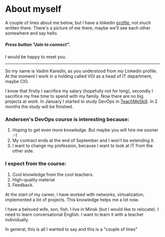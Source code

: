# About myself


A couple of lines about me below, but I have a linkedin [profile](https://www.linkedin.com/in/vadim-karedin-8607a0a9/), not much written there. There's a picture of me there, maybe we'll see each other somewhere and say hello.

##### Press button "Join to connect".
I would be happy to meet you.
______________

So my name is Vadim Karedin, as you understood from my Linkedin profile. At the moment I work in a holding called VGI as a head of IT department, maybe CIO.

I know that firstly I sacrifice my salary (hopefully not for long), secondly I sacrifice my free time to spend with my family.  Now there are no big projects at work.
In January I started to study DevOps in [TeachMeSkill](https://teachmeskills.by/kursy-programmirovaniya/kursy-dev-ops-online).  In 2 months the study will be finished.

### Andersen's DevOps course is interesting because:
1) Hoping to get even more knowledge. But maybe you will hire me sooner :-)
2) My contract ends at the end of September and I won't be extending it.
3) I want to change my profession, because I want to look at IT from the other side.

### I expect from the course:

1) Cool knowledge from the cool teachers.
2) High-quality material
3) Feedback.

At the start of my career, I have worked with networks, virtualization, implemented a lot of projects. This knowledge helps me a lot now.


I have a beloved wife, son, fish. I live in Minsk (but I would like to relocate).
I need to learn conversational English. I want to learn it with a teacher individually.

In general, this is all I wanted to say and this is a "couple of lines"
